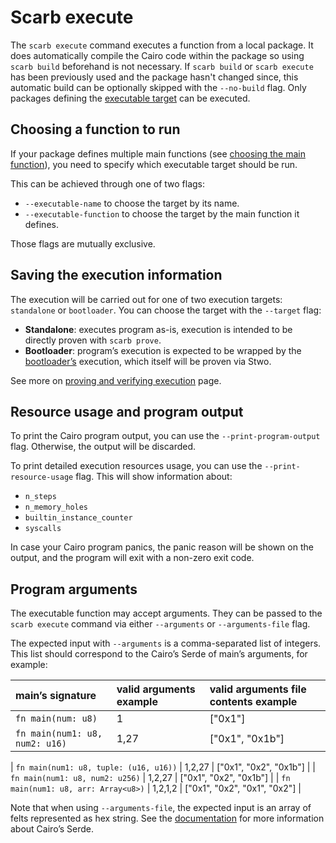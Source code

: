 <script setup>
import { data as rel } from "../../github.data";
</script>

# Scarb execute

The `scarb execute` command executes a function from a local package.
It does automatically compile the Cairo code within the package so using `scarb build` beforehand is not necessary.
If `scarb build` or `scarb execute` has been previously used and the package hasn't changed since,
this automatic build can be optionally skipped with the `--no-build` flag.
Only packages defining the [executable target](../reference/targets#executable-target) can be executed.

## Choosing a function to run

If your package defines multiple main functions (see [choosing the main function](../reference/targets#choosing-the-main-function)),
you need to specify which executable target should be run.

This can be achieved through one of two flags:

- `--executable-name` to choose the target by its name.
- `--executable-function` to choose the target by the main function it defines.

Those flags are mutually exclusive.

## Saving the execution information

The execution will be carried out for one of two execution targets: `standalone` or `bootloader`.
You can choose the target with the `--target` flag:

- **Standalone**: executes program as-is, execution is intended to be directly proven with `scarb prove`.
- **Bootloader**: program’s execution is expected to be wrapped by
  the [bootloader’s](https://github.com/Moonsong-Labs/cairo-bootloader?tab=readme-ov-file#cairo-bootloader) execution,
  which itself will be proven via Stwo.

See more on [proving and verifying execution](./prove-and-verify.md) page.

## Resource usage and program output

To print the Cairo program output, you can use the `--print-program-output` flag.
Otherwise, the output will be discarded.

To print detailed execution resources usage, you can use the `--print-resource-usage` flag.
This will show information about:

- `n_steps`
- `n_memory_holes`
- `builtin_instance_counter`
- `syscalls`

In case your Cairo program panics, the panic reason will be shown on the output, and the program will exit with a
non-zero exit code.

## Program arguments

The executable function may accept arguments.
They can be passed to the `scarb execute` command via either `--arguments` or `--arguments-file` flag.

The expected input with `--arguments` is a comma-separated list of integers.
This list should correspond to the Cairo’s Serde of main’s arguments, for example:

| main’s signature               | valid arguments example | valid arguments file contents example |
| :----------------------------- | :---------------------- | :------------------------------------ |
| `fn main(num: u8)`             | 1                       | ["0x1"]                               |
| `fn main(num1: u8, num2: u16)` | 1,27                    | ["0x1", "0x1b"]                       |

| `fn main(num1: u8, tuple: (u16, u16))` | 1,2,27 | ["0x1", "0x2", "0x1b"] |
| `fn main(num1: u8, num2: u256)` | 1,2,27 | ["0x1", "0x2", "0x1b"] |
| `fn main(num1: u8, arr: Array<u8>)` | 1,2,1,2 | ["0x1", "0x2", "0x1", "0x2"] |

Note that when using `--arguments-file`, the expected input is an array of felts represented as hex string.
See the [documentation](https://docs.starknet.io/architecture-and-concepts/smart-contracts/serialization-of-cairo-types/) for more information about Cairo’s Serde.
